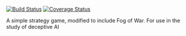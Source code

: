 [![Build Status](https://travis-ci.org/arturblch/planetwars.svg?branch=master)](https://travis-ci.org/arturblch/planetwars)
[![Coverage Status](https://coveralls.io/repos/github/arturblch/planetwars/badge.svg?branch=master)](https://coveralls.io/github/arturblch/planetwars?branch=master)

A simple strategy game, modified to include Fog of War. For use in the study of deceptive AI
